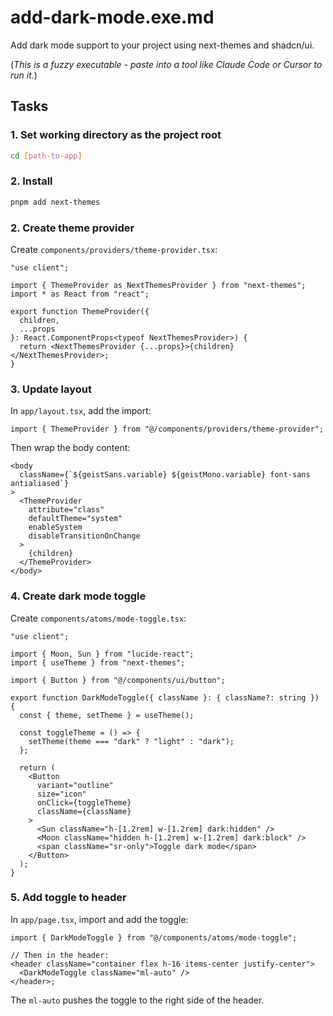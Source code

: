 # add-dark-mode.exe.md

Add dark mode support to your project using next-themes and shadcn/ui.

(_This is a fuzzy executable - paste into a tool like Claude Code or Cursor to run it._)

## Tasks

### 1. Set working directory as the project root
```bash
cd [path-to-app]
```

### 2. Install

```bash
pnpm add next-themes
```

### 2. Create theme provider

Create `components/providers/theme-provider.tsx`:

```tsx
"use client";

import { ThemeProvider as NextThemesProvider } from "next-themes";
import * as React from "react";

export function ThemeProvider({
  children,
  ...props
}: React.ComponentProps<typeof NextThemesProvider>) {
  return <NextThemesProvider {...props}>{children}</NextThemesProvider>;
}
```

### 3. Update layout

In `app/layout.tsx`, add the import:

```tsx
import { ThemeProvider } from "@/components/providers/theme-provider";
```

Then wrap the body content:

```tsx
<body
  className={`${geistSans.variable} ${geistMono.variable} font-sans antialiased`}
>
  <ThemeProvider
    attribute="class"
    defaultTheme="system"
    enableSystem
    disableTransitionOnChange
  >
    {children}
  </ThemeProvider>
</body>
```

### 4. Create dark mode toggle

Create `components/atoms/mode-toggle.tsx`:

```tsx
"use client";

import { Moon, Sun } from "lucide-react";
import { useTheme } from "next-themes";

import { Button } from "@/components/ui/button";

export function DarkModeToggle({ className }: { className?: string }) {
  const { theme, setTheme } = useTheme();

  const toggleTheme = () => {
    setTheme(theme === "dark" ? "light" : "dark");
  };

  return (
    <Button
      variant="outline"
      size="icon"
      onClick={toggleTheme}
      className={className}
    >
      <Sun className="h-[1.2rem] w-[1.2rem] dark:hidden" />
      <Moon className="hidden h-[1.2rem] w-[1.2rem] dark:block" />
      <span className="sr-only">Toggle dark mode</span>
    </Button>
  );
}
```

### 5. Add toggle to header

In `app/page.tsx`, import and add the toggle:

```tsx
import { DarkModeToggle } from "@/components/atoms/mode-toggle";

// Then in the header:
<header className="container flex h-16 items-center justify-center">
  <DarkModeToggle className="ml-auto" />
</header>;
```

The `ml-auto` pushes the toggle to the right side of the header.
